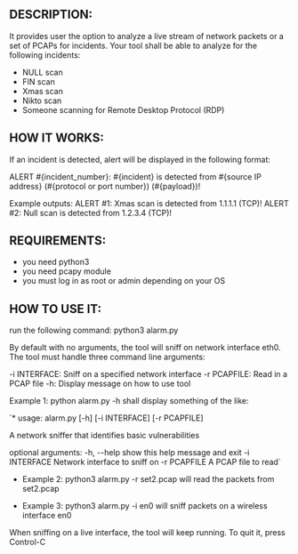 ## DESCRIPTION:
It provides user the option to analyze a live stream of network packets or a set of PCAPs for incidents. Your tool shall be able to analyze for the following incidents:

  * NULL scan
  * FIN scan
  * Xmas scan
  * Nikto scan
  * Someone scanning for Remote Desktop Protocol (RDP)
  
## HOW IT WORKS:

If an incident is detected, alert will be displayed in the following format:

ALERT #{incident_number}: #{incident} is detected from #{source IP address} (#{protocol or port number}) (#{payload})!

Example outputs: ALERT #1: Xmas scan is detected from 1.1.1.1 (TCP)! 
                ALERT #2: Null scan is detected from 1.2.3.4 (TCP)!


## REQUIREMENTS:

  * you need python3
  * you need pcapy module
  * you must log in as root or admin depending on your OS


## HOW TO USE IT:

run the following command:
  python3 alarm.py

By default with no arguments, the tool will sniff on network interface eth0. The tool must handle three command line arguments:

-i INTERFACE: Sniff on a specified network interface -r PCAPFILE: Read in a PCAP file -h: Display message on how to use tool

Example 1: python alarm.py -h shall display something of the like:

`* usage: alarm.py [-h] [-i INTERFACE] [-r PCAPFILE]

A network sniffer that identifies basic vulnerabilities

optional arguments: -h, --help show this help message and exit -i INTERFACE Network interface to sniff on -r PCAPFILE A PCAP file to read`

* Example 2: python3 alarm.py -r set2.pcap will read the packets from set2.pcap

* Example 3: python3 alarm.py -i en0 will sniff packets on a wireless interface en0

When sniffing on a live interface, the tool will keep running. To quit it, press Control-C

